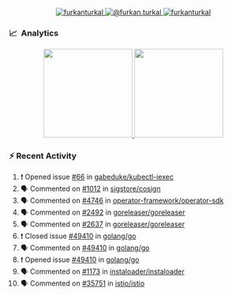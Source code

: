 <p align="center">
  <a href="https://linkedin.com/in/furkanturkal" target="blank">
    <img src="https://img.shields.io/badge/linkedin-%230077B5.svg?&style=for-the-badge&logo=linkedin&logoColor=white" alt="furkanturkal" />
  </a>
  <a href="https://medium.com/@furkan.turkal" target="blank">
    <img src="https://img.shields.io/badge/medium-%2312100E.svg?&style=for-the-badge&logo=medium&logoColor=white" alt="@furkan.turkal" />
  </a>
  <a href="https://twitter.com/furkanturkaI" target="blank">
    <img src="https://img.shields.io/badge/Twitter-1DA1F2?style=for-the-badge&logo=twitter&logoColor=white" alt="furkanturkaI" />
  </a>
</p>

### 📈 &nbsp;Analytics

<p align="center">
  <a href="https://github.com/bufgix">
    <img height="180em" src="https://github-readme-stats-eight-theta.vercel.app/api?username=Dentrax&show_icons=true&theme=algolia&include_all_commits=true&count_private=true&line_height=26"/>
    <img height="180em" src="https://github-readme-stats-eight-theta.vercel.app/api/top-langs/?username=Dentrax&layout=compact&langs_count=8&theme=algolia&line_height=26"/>
  </a>
</p>

### :zap: Recent Activity

<!--START_SECTION:activity-->
1. ❗️ Opened issue [#66](https://github.com/gabeduke/kubectl-iexec/issues/66) in [gabeduke/kubectl-iexec](https://github.com/gabeduke/kubectl-iexec)
2. 🗣 Commented on [#1012](https://github.com/sigstore/cosign/issues/1012) in [sigstore/cosign](https://github.com/sigstore/cosign)
3. 🗣 Commented on [#4746](https://github.com/operator-framework/operator-sdk/issues/4746) in [operator-framework/operator-sdk](https://github.com/operator-framework/operator-sdk)
4. 🗣 Commented on [#2492](https://github.com/goreleaser/goreleaser/issues/2492) in [goreleaser/goreleaser](https://github.com/goreleaser/goreleaser)
5. 🗣 Commented on [#2637](https://github.com/goreleaser/goreleaser/issues/2637) in [goreleaser/goreleaser](https://github.com/goreleaser/goreleaser)
6. ❗️ Closed issue [#49410](https://github.com/golang/go/issues/49410) in [golang/go](https://github.com/golang/go)
7. 🗣 Commented on [#49410](https://github.com/golang/go/issues/49410) in [golang/go](https://github.com/golang/go)
8. ❗️ Opened issue [#49410](https://github.com/golang/go/issues/49410) in [golang/go](https://github.com/golang/go)
9. 🗣 Commented on [#1173](https://github.com/instaloader/instaloader/issues/1173) in [instaloader/instaloader](https://github.com/instaloader/instaloader)
10. 🗣 Commented on [#35751](https://github.com/istio/istio/issues/35751) in [istio/istio](https://github.com/istio/istio)
<!--END_SECTION:activity-->
